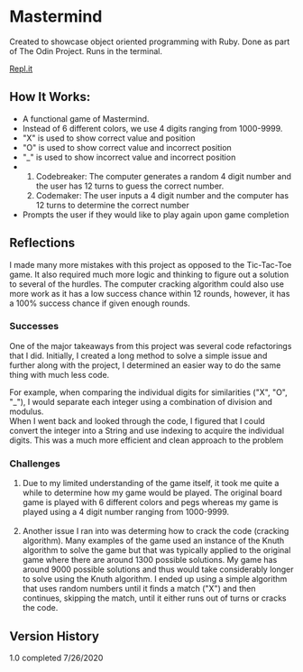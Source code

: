 # Mastermind
Created to showcase object oriented programming with Ruby. Done as part of The Odin Project. Runs in the terminal.

[Repl.it](https://repl.it/@shanedgilbert/Tic-Tac-Toe#.replit)

## How It Works:
- A functional game of Mastermind. 
- Instead of 6 different colors, we use 4 digits ranging from 1000-9999.
- "X" is used to show correct value and position
- "O" is used to show correct value and incorrect position
- "_" is used to show incorrect value and incorrect position
- 1. Codebreaker: The computer generates a random 4 digit number and the user has 12 turns to guess the correct number. 
  2. Codemaker: The user inputs a 4 digit number and the computer has 12 turns to determine the correct number
- Prompts the user if they would like to play again upon game completion

## Reflections
I made many more mistakes with this project as opposed to the Tic-Tac-Toe game. It also required much more logic and thinking to figure out a solution to several of the hurdles. The computer cracking algorithm could also use more work as it has a low success chance within 12 rounds, however, it has a 100% success chance if given enough rounds.

### Successes
One of the major takeaways from this project was several code refactorings that I did. Initially, I created a long method to solve a simple issue and further along with the project, I determined an easier way to do the same thing with much less code.

For example, when comparing the individual digits for similarities ("X", "O", "_"), I would separate each integer using a combination of division and modulus. <br> When I went back and looked through the code, I figured that I could convert the integer into a String and use indexing to acquire the individual digits. This was a much more efficient and clean approach to the problem

### Challenges
1. Due to my limited understanding of the game itself, it took me quite a while to determine how my game would be played. The original board game is played with 6 different colors and pegs whereas my game is played using a 4 digit number ranging from 1000-9999.<br><br>
2. Another issue I ran into was determing how to crack the code (cracking algorithm). Many examples of the game used an instance of the Knuth algorithm to solve the game but that was typically applied to the original game where there are around 1300 possible solutions. My game has around 9000 possible solutions and thus would take considerably longer to solve using the Knuth algorithm. I ended up using a simple algorithm that uses random numbers until it finds a match ("X") and then continues, skipping the match, until it either runs out of turns or cracks the code.

## Version History
1.0 completed 7/26/2020